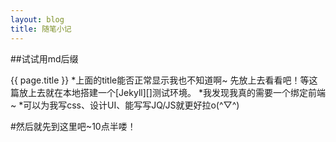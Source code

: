 ```yaml
---
layout: blog
title: 随笔小记
---
```

##试试用md后缀

{{ page.title }}
*上面的title能否正常显示我也不知道啊~ 先放上去看看吧！等这篇放上去就在本地搭建一个[Jekyll][]测试环境。
*我发现我真的需要一个绑定前端~
*可以为我写css、设计UI、能写写JQ/JS就更好拉o(^▽^)


#然后就先到这里吧~10点半喽！



